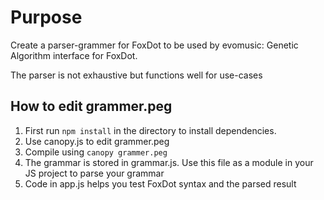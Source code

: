 # Purpose
Create a parser-grammer for FoxDot to be used by evomusic: Genetic Algorithm interface for FoxDot.

The parser is not exhaustive but functions well for use-cases

## How to edit grammer.peg

1. First run ```npm install``` in the directory to install dependencies.
2. Use canopy.js to edit grammer.peg 
3. Compile using ```canopy grammer.peg``` 
4. The grammar is stored in grammar.js. Use this file as a module in your JS project to parse your grammar
5. Code in app.js helps you test FoxDot syntax and the parsed result